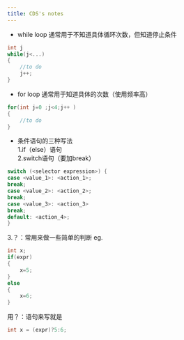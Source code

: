 ```yaml
---
title: CDS's notes
---
```

- while loop
通常用于不知道具体循环次数，但知道停止条件  
```c
int j
while(j<...)
{
    //to do
    j++;
}
```
- for loop
通常用于知道具体的次数（使用频率高）  
```c
for(int j=0 ;j<4;j++ )
{
    //to do
}
```
- 条件语句的三种写法  
1.if（else）语句  
2.switch语句（要加break）  
```c
switch (<selector expression>) {
case <value_1>: <action_1>;
break;
case <value_2>: <action_2>;
break;
case <value_3>: <action_3>
break;
default: <action_4>;
}
```
3.？：常用来做一些简单的判断
eg.
```c
int x;
if(expr)
{
    x=5;
}
else
{
    x=6;
}
```
用？：语句来写就是
```c
int x = (expr)?5:6;
```